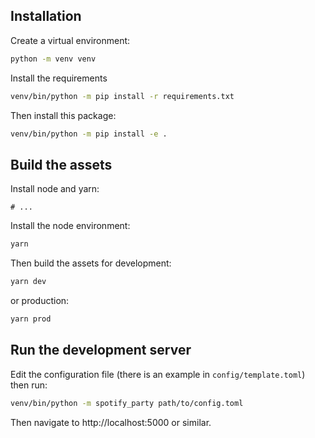 ## Installation

Create a virtual environment:

```bash
python -m venv venv
```

Install the requirements

```bash
venv/bin/python -m pip install -r requirements.txt
```

Then install this package:

```bash
venv/bin/python -m pip install -e .
```

## Build the assets

Install node and yarn:

```
# ...
```

Install the node environment:

```bash
yarn
```

Then build the assets for development:

```bash
yarn dev
```

or production:

```bash
yarn prod
```

## Run the development server

Edit the configuration file (there is an example in `config/template.toml`) then run:

```bash
venv/bin/python -m spotify_party path/to/config.toml
```

Then navigate to http://localhost:5000 or similar.

